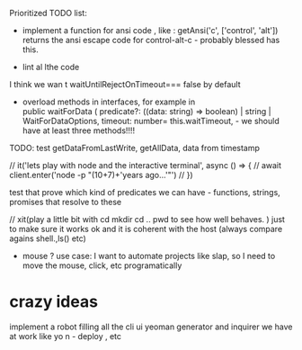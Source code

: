 Prioritized TODO list: 

* implement a function for ansi code , like : getAnsi('c', ['control', 'alt'])  returns the ansi escape code for control-alt-c - probably blessed has this.

* lint al lthe code 

I think we wan t waitUntilRejectOnTimeout=== false by default

 * overload methods in interfaces, for example in  
 public waitForData (
    predicate?: ((data: string) => boolean) | string | WaitForDataOptions,
    timeout: number= this.waitTimeout,   - 
    we should have at least three methods!!!! 


TODO: test getDataFromLastWrite, getAllData,  data from timestamp


 // it('lets play with node and the interactive terminal', async () => {
  //   await client.enter('node -p "(10+7)+\'years ago...\'"')
  // })




test that prove which kind of predicates we can have - functions, strings, promises that resolve to these




  // xit(play a little bit with cd mkdir cd .. pwd to see how well behaves. ) just to make sure it works ok and it is coherent with the host (always compare agains shell.,ls() etc)


* mouse ? use case: I want to automate projects like slap, so I need to move the mouse, click, etc programatically






# crazy ideas

implement a robot filling all the cli ui yeoman generator and inquirer we have at work like yo n - deploy , etc